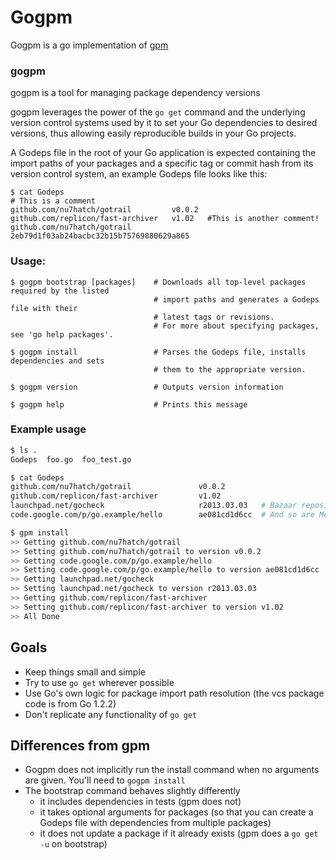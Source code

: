 # Gogpm

Gogpm is a go implementation of [gpm](https://github.com/pote/gpm)

### gogpm

gogpm is a tool for managing package dependency versions

gogpm leverages the power of the `go get` command and the underlying version
control systems used by it to set your Go dependencies to desired versions,
thus allowing easily reproducible builds in your Go projects.

A Godeps file in the root of your Go application is expected containing
the import paths of your packages and a specific tag or commit hash
from its version control system, an example Godeps file looks like this:

    $ cat Godeps
    # This is a comment
    github.com/nu7hatch/gotrail         v0.0.2
    github.com/replicon/fast-archiver   v1.02   #This is another comment!
    github.com/nu7hatch/gotrail         2eb79d1f03ab24bacbc32b15b75769880629a865


### Usage:

    $ gogpm bootstrap [packages]    # Downloads all top-level packages required by the listed
                                    # import paths and generates a Godeps file with their
                                    # latest tags or revisions.
                                    # For more about specifying packages, see 'go help packages'.

    $ gogpm install                 # Parses the Godeps file, installs dependencies and sets
                                    # them to the appropriate version.

    $ gogpm version                 # Outputs version information

    $ gogpm help                    # Prints this message


### Example usage

```bash
$ ls .
Godeps  foo.go  foo_test.go

$ cat Godeps
github.com/nu7hatch/gotrail               v0.0.2
github.com/replicon/fast-archiver         v1.02
launchpad.net/gocheck                     r2013.03.03   # Bazaar repositories are supported
code.google.com/p/go.example/hello        ae081cd1d6cc  # And so are Mercurial ones

$ gpm install
>> Getting github.com/nu7hatch/gotrail
>> Setting github.com/nu7hatch/gotrail to version v0.0.2
>> Getting code.google.com/p/go.example/hello
>> Setting code.google.com/p/go.example/hello to version ae081cd1d6cc
>> Getting launchpad.net/gocheck
>> Setting launchpad.net/gocheck to version r2013.03.03
>> Getting github.com/replicon/fast-archiver
>> Setting github.com/replicon/fast-archiver to version v1.02
>> All Done
```


## Goals
 * Keep things small and simple
 * Try to use `go get` wherever possible
 * Use Go's own logic for package import path resolution (the vcs package code is from Go 1.2.2)
 * Don't replicate any functionality of `go get`


## Differences from gpm
 * Gogpm does not implicitly run the install command when no arguments are given. You'll need to `gogpm install`
 * The bootstrap command behaves slightly differently
   * it includes dependencies in tests (gpm does not)
   * it takes optional arguments for packages (so that you can create a Godeps file with dependencies from multiple packages)
   * it does not update a package if it already exists (gpm does a `go get -u` on bootstrap)
